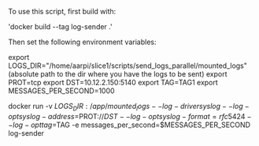 To use this script, first build with:

'docker build --tag log-sender .'

Then set the following environment variables:

export LOGS_DIR="/home/aarpi/slice1/scripts/send_logs_parallel/mounted_logs" (absolute path to the dir where you have the logs to be sent)
export PROT=tcp
export DST=10.12.2.150:5140
export TAG=TAG1
export MESSAGES_PER_SECOND=1000


docker run -v $LOGS_DIR:/app/mounted_logs --log-driver syslog --log-opt syslog-address=$PROT://$DST --log-opt syslog-format=rfc5424  --log-opt tag=$TAG -e messages_per_second=$MESSAGES_PER_SECOND log-sender